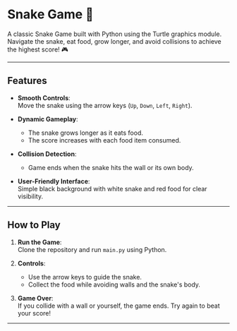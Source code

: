 # Snake Game 🐍

A classic Snake Game built with Python using the Turtle graphics module. Navigate the snake, eat food, grow longer, and avoid collisions to achieve the highest score! 🎮  

---

## Features  

- **Smooth Controls**:  
  Move the snake using the arrow keys (`Up`, `Down`, `Left`, `Right`).  

- **Dynamic Gameplay**:  
  - The snake grows longer as it eats food.  
  - The score increases with each food item consumed.  

- **Collision Detection**:  
  - Game ends when the snake hits the wall or its own body.  

- **User-Friendly Interface**:  
  Simple black background with white snake and red food for clear visibility.  

---

## How to Play  

1. **Run the Game**:  
   Clone the repository and run `main.py` using Python.  

2. **Controls**:  
   - Use the arrow keys to guide the snake.  
   - Collect the food while avoiding walls and the snake's body.  

3. **Game Over**:  
   If you collide with a wall or yourself, the game ends. Try again to beat your score!  

---
